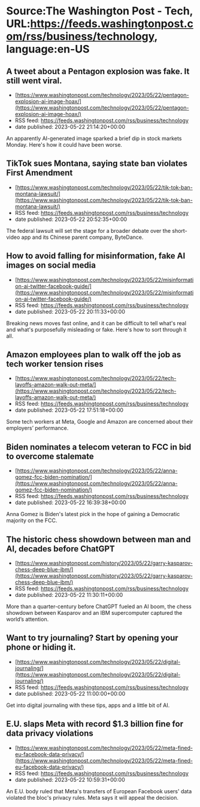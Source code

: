 # Source:The Washington Post - Tech, URL:https://feeds.washingtonpost.com/rss/business/technology, language:en-US

## A tweet about a Pentagon explosion was fake. It still went viral.
 - [https://www.washingtonpost.com/technology/2023/05/22/pentagon-explosion-ai-image-hoax/](https://www.washingtonpost.com/technology/2023/05/22/pentagon-explosion-ai-image-hoax/)
 - RSS feed: https://feeds.washingtonpost.com/rss/business/technology
 - date published: 2023-05-22 21:14:20+00:00

An apparently AI-generated image sparked a brief dip in stock markets Monday. Here's how it could have been worse.

## TikTok sues Montana, saying state ban violates First Amendment
 - [https://www.washingtonpost.com/technology/2023/05/22/tik-tok-ban-montana-lawsuit/](https://www.washingtonpost.com/technology/2023/05/22/tik-tok-ban-montana-lawsuit/)
 - RSS feed: https://feeds.washingtonpost.com/rss/business/technology
 - date published: 2023-05-22 20:52:35+00:00

The federal lawsuit will set the stage for a broader debate over the short-video app and its Chinese parent company, ByteDance.

## How to avoid falling for misinformation, fake AI images on social media
 - [https://www.washingtonpost.com/technology/2023/05/22/misinformation-ai-twitter-facebook-guide/](https://www.washingtonpost.com/technology/2023/05/22/misinformation-ai-twitter-facebook-guide/)
 - RSS feed: https://feeds.washingtonpost.com/rss/business/technology
 - date published: 2023-05-22 20:11:33+00:00

Breaking news moves fast online, and it can be difficult to tell what's real and what's purposefully misleading or fake. Here's how to sort through it all.

## Amazon employees plan to walk off the job as tech worker tension rises
 - [https://www.washingtonpost.com/technology/2023/05/22/tech-layoffs-amazon-walk-out-meta/](https://www.washingtonpost.com/technology/2023/05/22/tech-layoffs-amazon-walk-out-meta/)
 - RSS feed: https://feeds.washingtonpost.com/rss/business/technology
 - date published: 2023-05-22 17:51:18+00:00

Some tech workers at Meta, Google and Amazon are concerned about their employers’ performance.

## Biden nominates a telecom veteran to FCC in bid to overcome stalemate
 - [https://www.washingtonpost.com/technology/2023/05/22/anna-gomez-fcc-biden-nomination/](https://www.washingtonpost.com/technology/2023/05/22/anna-gomez-fcc-biden-nomination/)
 - RSS feed: https://feeds.washingtonpost.com/rss/business/technology
 - date published: 2023-05-22 16:39:38+00:00

Anna Gomez is Biden's latest pick in the hope of gaining a Democratic majority on the FCC.

## The historic chess showdown between man and AI, decades before ChatGPT
 - [https://www.washingtonpost.com/history/2023/05/22/garry-kasparov-chess-deep-blue-ibm/](https://www.washingtonpost.com/history/2023/05/22/garry-kasparov-chess-deep-blue-ibm/)
 - RSS feed: https://feeds.washingtonpost.com/rss/business/technology
 - date published: 2023-05-22 11:30:11+00:00

More than a quarter-century before ChatGPT fueled an AI boom, the chess showdown between Kasparov and an IBM supercomputer captured the world’s attention.

## Want to try journaling? Start by opening your phone or hiding it.
 - [https://www.washingtonpost.com/technology/2023/05/22/digital-journaling/](https://www.washingtonpost.com/technology/2023/05/22/digital-journaling/)
 - RSS feed: https://feeds.washingtonpost.com/rss/business/technology
 - date published: 2023-05-22 11:00:00+00:00

Get into digital journaling with these tips, apps and a little bit of AI.

## E.U. slaps Meta with record $1.3 billion fine for data privacy violations
 - [https://www.washingtonpost.com/technology/2023/05/22/meta-fined-eu-facebook-data-privacy/](https://www.washingtonpost.com/technology/2023/05/22/meta-fined-eu-facebook-data-privacy/)
 - RSS feed: https://feeds.washingtonpost.com/rss/business/technology
 - date published: 2023-05-22 10:59:31+00:00

An E.U. body ruled that Meta's transfers of European Facebook users' data violated the bloc's privacy rules. Meta says it will appeal the decision.

